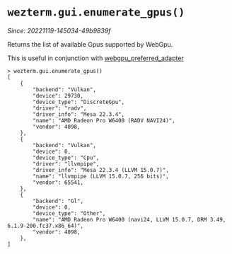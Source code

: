 # `wezterm.gui.enumerate_gpus()`

*Since: 20221119-145034-49b9839f*

Returns the list of available Gpus supported by WebGpu.

This is useful in conjunction with [webgpu_preferred_adapter](../config/webgpu_preferred_adapter.md)

```
> wezterm.gui.enumerate_gpus()
[
    {
        "backend": "Vulkan",
        "device": 29730,
        "device_type": "DiscreteGpu",
        "driver": "radv",
        "driver_info": "Mesa 22.3.4",
        "name": "AMD Radeon Pro W6400 (RADV NAVI24)",
        "vendor": 4098,
    },
    {
        "backend": "Vulkan",
        "device": 0,
        "device_type": "Cpu",
        "driver": "llvmpipe",
        "driver_info": "Mesa 22.3.4 (LLVM 15.0.7)",
        "name": "llvmpipe (LLVM 15.0.7, 256 bits)",
        "vendor": 65541,
    },
    {
        "backend": "Gl",
        "device": 0,
        "device_type": "Other",
        "name": "AMD Radeon Pro W6400 (navi24, LLVM 15.0.7, DRM 3.49, 6.1.9-200.fc37.x86_64)",
        "vendor": 4098,
    },
]
```
